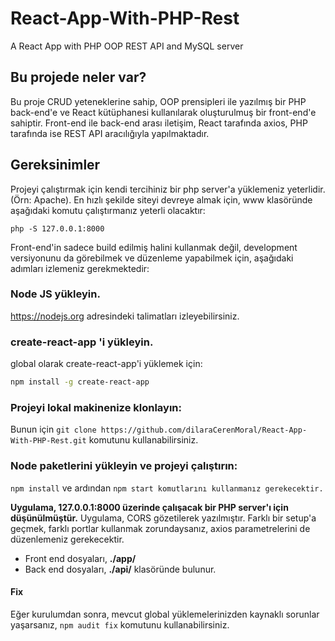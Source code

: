 # React-App-With-PHP-Rest
A React App with PHP OOP REST API and MySQL server

## Bu projede neler var?

Bu proje CRUD yeteneklerine sahip, OOP prensipleri ile yazılmış bir PHP back-end'e ve React kütüphanesi kullanılarak oluşturulmuş bir front-end'e sahiptir. Front-end ile back-end arası iletişim, React tarafında axios, PHP tarafında ise REST API aracılığıyla yapılmaktadır.

## Gereksinimler

Projeyi çalıştırmak için kendi tercihiniz bir php server'a yüklemeniz yeterlidir.(Örn: Apache).
En hızlı şekilde siteyi devreye almak için, www klasöründe aşağıdaki komutu çalıştırmanız yeterli olacaktır:

``` php -S 127.0.0.1:8000 ```

Front-end'in sadece build edilmiş halini kullanmak değil, development versiyonunu da görebilmek ve düzenleme yapabilmek için, aşağıdaki adımları izlemeniz gerekmektedir:

### Node JS yükleyin.
https://nodejs.org adresindeki talimatları izleyebilirsiniz.

### create-react-app 'i yükleyin.
global olarak create-react-app'i yüklemek için:

```bash
npm install -g create-react-app
```

### Projeyi lokal makinenize klonlayın:
Bunun için `git clone https://github.com/dilaraCerenMoral/React-App-With-PHP-Rest.git` komutunu kullanabilirsiniz.

### Node paketlerini yükleyin ve projeyi çalıştırın:
`npm install` ve ardından `npm start komutlarını kullanmanız gerekecektir.`

**Uygulama, 127.0.0.1:8000 üzerinde çalışacak bir PHP server'ı için düşünülmüştür.** Uygulama, CORS gözetilerek yazılmıştır. Farklı bir setup'a geçmek, farklı portlar kullanmak zorundaysanız, axios parametrelerini de düzenlemeniz gerekecektir.

- Front end dosyaları, **./app/**
- Back end dosyaları, **./api/** klasöründe bulunur.


#### Fix
Eğer kurulumdan sonra, mevcut global yüklemelerinizden kaynaklı sorunlar yaşarsanız, `npm audit fix` komutunu kullanabilirsiniz.
